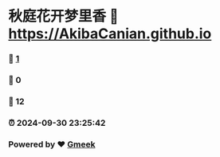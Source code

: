 # 秋庭花开梦里香 :link: https://AkibaCanian.github.io 
### :page_facing_up: [1](https://AkibaCanian.github.io/tag.html) 
### :speech_balloon: 0 
### :hibiscus: 12 
### :alarm_clock: 2024-09-30 23:25:42 
### Powered by :heart: [Gmeek](https://github.com/Meekdai/Gmeek)
